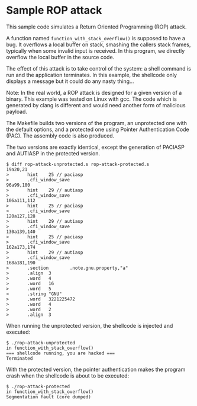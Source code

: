 # Sample ROP attack

This sample code simulates a Return Oriented Programming (ROP) attack.

A function named `function_with_stack_overflow()` is supposed to have a bug.
It overflows a local buffer on stack, smashing the callers stack frames,
typically when some invalid input is received. In this program, we directly
overflow the local buffer in the source code.

The effect of this attack is to take control of the system: a shell command
is run and the application terminates. In this example, the shellcode only
displays a message but it could do any nasty thing...

Note: In the real world, a ROP attack is designed for a given version of a binary.
This example was tested on Linux with gcc. The code which is generated by clang is
different and would need another form of malicious payload.

The Makefile builds two versions of the program, an unprotected one with the
default options, and a protected one using Pointer Authentication Code (PAC).
The assembly code is also produced.

The two versions are exactly identical, except the generation of PACIASP
and AUTIASP in the protected version.

~~~
$ diff rop-attack-unprotected.s rop-attack-protected.s
19a20,21
>       hint    25 // paciasp
>       .cfi_window_save
96a99,100
>       hint    29 // autiasp
>       .cfi_window_save
106a111,112
>       hint    25 // paciasp
>       .cfi_window_save
120a127,128
>       hint    29 // autiasp
>       .cfi_window_save
130a139,140
>       hint    25 // paciasp
>       .cfi_window_save
162a173,174
>       hint    29 // autiasp
>       .cfi_window_save
168a181,190
>       .section        .note.gnu.property,"a"
>       .align  3
>       .word   4
>       .word   16
>       .word   5
>       .string "GNU"
>       .word   3221225472
>       .word   4
>       .word   2
>       .align  3
~~~

When running the unprotected version, the shellcode is injected and executed:

~~~
$ ./rop-attack-unprotected
in function_with_stack_overflow()
=== shellcode running, you are hacked ===
Terminated
~~~

With the protected version, the pointer authentication makes the program
crash when the shellcode is about to be executed:

~~~
$ ./rop-attack-protected
in function_with_stack_overflow()
Segmentation fault (core dumped)
~~~
